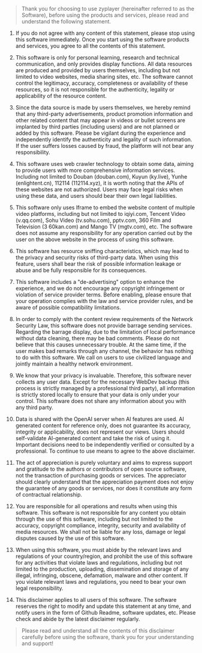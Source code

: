 > Thank you for choosing to use zyplayer (hereinafter referred to as the Software), before using the products and services, please read and understand the following statement.

1. If you do not agree with any content of this statement, please stop using this software immediately. Once you start using the software products and services, you agree to all the contents of this statement.

2. This software is only for personal learning, research and technical communication, and only provides display functions. All data resources are produced and provided by users themselves, including but not limited to video websites, media sharing sites, etc. The software cannot control the legitimacy, accuracy, completeness or availability of these resources, so it is not responsible for the authenticity, legality or applicability of the resource content.

3. Since the data source is made by users themselves, we hereby remind that any third-party advertisements, product promotion information and other related content that may appear in videos or bullet screens are implanted by third parties (including users) and are not planned or added by this software. Please be vigilant during the experience and independently identify the authenticity and legality of such information. If the user suffers losses caused by fraud, the platform will not bear any responsibility.

4. This software uses web crawler technology to obtain some data, aiming to provide users with more comprehensive information services. Including not limited to Douban (douban.com), Kuyun (ky.live), Yunhe (enlightent.cn), 112114 (112114.xyz), it is worth noting that the APIs of these websites are not authorized. Users may face legal risks when using these data, and users should bear their own legal liabilities.

5. This software only uses Iframe to embed the website content of multiple video platforms, including but not limited to iqiyi.com, Tencent Video (v.qq.com), Sohu Video (tv.sohu.com), pptv.com, 360 Film and Television (3 60kan.com) and Mango TV (mgtv.com), etc. The software does not assume any responsibility for any operation carried out by the user on the above website in the process of using this software.

6. This software has resource sniffing characteristics, which may lead to the privacy and security risks of third-party data. When using this feature, users shall bear the risk of possible information leakage or abuse and be fully responsible for its consequences.

7. This software includes a "de-advertising" option to enhance the experience, and we do not encourage any copyright infringement or violation of service provider terms. Before enabling, please ensure that your operation complies with the law and service provider rules, and be aware of possible compatibility limitations.

8. In order to comply with the content review requirements of the Network Security Law, this software does not provide barrage sending services. Regarding the barrage display, due to the limitation of local performance without data cleaning, there may be bad comments. Please do not believe that this causes unnecessary trouble. At the same time, if the user makes bad remarks through any channel, the behavior has nothing to do with this software. We call on users to use civilized language and jointly maintain a healthy network environment.

9. We know that your privacy is invaluable. Therefore, this software never collects any user data. Except for the necessary WebDev backup (this process is strictly managed by a professional third party), all information is strictly stored locally to ensure that your data is only under your control. This software does not share any information about you with any third party.


10. Data is shared with the OpenAI server when AI features are used. AI generated content for reference only, does not guarantee its accuracy, integrity or applicability, does not represent our views. Users should self-validate AI-generated content and take the risk of using it. Important decisions need to be independently verified or consulted by a professional. To continue to use means to agree to the above disclaimer.

11. The act of appreciation is purely voluntary and aims to express support and gratitude to the authors or contributors of open source software, not the transaction of purchasing goods or services. The appreciator should clearly understand that the appreciation payment does not enjoy the guarantee of any goods or services, nor does it constitute any form of contractual relationship.

12. You are responsible for all operations and results when using this software. This software is not responsible for any content you obtain through the use of this software, including but not limited to the accuracy, copyright compliance, integrity, security and availability of media resources. We shall not be liable for any loss, damage or legal disputes caused by the use of this software.

13. When using this software, you must abide by the relevant laws and regulations of your country/region, and prohibit the use of this software for any activities that violate laws and regulations, including but not limited to the production, uploading, dissemination and storage of any illegal, infringing, obscene, defamation, malware and other content. If you violate relevant laws and regulations, you need to bear your own legal responsibility.

14. This disclaimer applies to all users of this software. The software reserves the right to modify and update this statement at any time, and notify users in the form of Github Readme, software updates, etc. Please check and abide by the latest disclaimer regularly.

> Please read and understand all the contents of this disclaimer carefully before using the software, thank you for your understanding and support!
